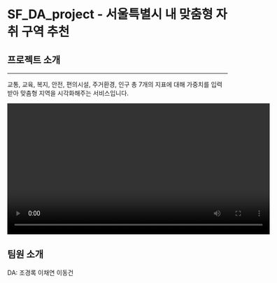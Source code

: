 # SF_DA_project - 서울특별시 내 맞춤형 자취 구역 추천
## 프로젝트 소개
---
교통, 교육, 복지, 안전, 편의시설, 주거환경, 인구 총 7개의 지표에 대해 가중치를 입력받아 맞춤형 지역을 시각화해주는 서비스입니다.

<video controls width="600">
  <source src="https://github.com/user-attachments/assets/a6423176-3d42-4928-abff-71b9e6833321" type="video/mp4">
  해당 브라우저는 비디오 태그를 지원하지 않습니다.
</video>

## 팀원 소개
DA: 조경록 이채연 이동건
